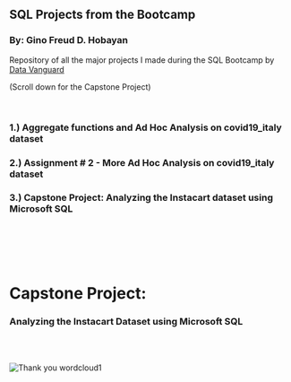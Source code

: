 ## SQL Projects from the Bootcamp 

### By: Gino Freud D. Hobayan


Repository of all the major projects I made during the SQL Bootcamp by [Data Vanguard](https://datavanguard.ph/)

(Scroll down for the Capstone Project)

<br>

### 1.) Aggregate functions and Ad Hoc Analysis on covid19_italy dataset

### 2.) Assignment # 2 - More Ad Hoc Analysis on covid19_italy dataset

### 3.) Capstone Project: Analyzing the Instacart dataset using Microsoft SQL


<br><br><br><br>


# Capstone Project:

### Analyzing the Instacart Dataset using Microsoft SQL

<br><br>



![Thank you wordcloud1](https://github.com/Gino-Freud-Hobayan/SQL-Projects-from-Bootcamp/assets/117270964/a4aef423-bd7f-423a-a657-b40b8b25f000)
